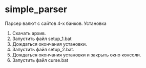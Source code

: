 # simple_parser
Парсер валют с сайтов 4-х банков.
Установка
1. Скачать архив.
2. Запустить файл setup_1.bat
3. Дождаться окончания установки.
4. Запустить файл setup_2.bat.
5. Дождаться окончания установки и закрыть окно консоли.
6. Запустить файл curse.bat
